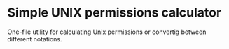# Simple UNIX permissions calculator

One-file utility for calculating Unix permissions or convertig between different notations.